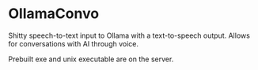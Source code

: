 # OllamaConvo
Shitty speech-to-text input to Ollama with a text-to-speech output. Allows for conversations with AI through voice.

Prebuilt exe and unix executable are on the server.
